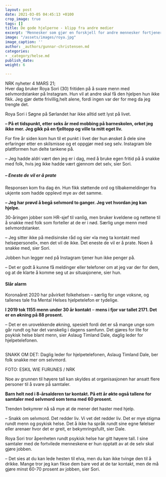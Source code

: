 ```yaml
---
layout: post
date: 2021-03-05 04:45:13 +0100
crop_image: true
tags: []
title: De gode hjelperne - klipp fra andre medier
excerpt: 'Mennesker som gjør en forskjell for andre mennesker fortjener positiv omtale '
image: "/assets/images/roya.jpg"
image_caption: ''
author: _authors/gunnar-christensen.md
categories:
- _category/helse.md
publish_date: 
weight: 6

---
```

NRK nyheter 4 MARS 21;  
Hver dag bruker Roya Sori (30) fritiden på å svare menn med selvmordstanker på Instagram. Hun vil at andre skal få den hjelpen hun ikke fikk. Jeg gjør dette frivillig,helt alene, fordi ingen var der for meg da jeg trengte det.

Roya Sori i Søgne på Sørlandet har ikke alltid sett lyst på livet.

**– På et tidspunkt, etter seks år med mobbing på barneskolen, orket jeg ikke mer. Jeg gikk på en fjelltopp og ville ta mitt eget liv.**

For fire år siden kom hun til et punkt i livet der hun ønsket å dele sine erfaringer etter en skilsmisse og et oppgjør med seg selv. Instagram ble plattformen hun delte tankene på.

– Jeg hadde aldri vært den jeg er i dag, med å bruke egen fritid på å snakke med folk, hvis jeg ikke hadde vært gjennom det selv, sier Sori.

##### – Eneste de vil er å prate

Responsen kom fra dag én. Hun fikk støttende ord og tilbakemeldinger fra ukjente som hadde opplevd mye av det samme.

**– Jeg har prøvd å begå selvmord to ganger. Jeg vet hvordan jeg kan hjelpe.**

30-åringen jobber som HR-sjef til vanlig, men bruker kveldene og nettene til å snakke med folk som forteller at de er i nød. Særlig unge menn med selvmordstanker.

– Jeg sitter ikke på medisinske råd og sier «la meg ta kontakt med helsepersonell», men det vil de ikke. Det eneste de vil er å prate. Noen å snakke med, sier Sori.

Jobben hun legger ned på Instagram tjener hun ikke penger på.

– Det er godt å kunne få meldinger eller telefoner om at jeg var der for dem, og at de klarte å komme seg ut av situasjonene, sier hun.

#### Slår alarm

Koronaåret 2020 har påvirket folkehelsen – særlig for unge voksne, og tallenes tale fra Mental Helses hjelpetelefon er tydelige.

**I 2019 tok 1155 menn under 30 år kontakt** – **mens i fjor var tallet 2171. Det er en økning på 88 prosent.**

– Det er en urovekkende økning, spesielt fordi det er så mange unge som går rundt og har det vanskelig i dagens samfunn. Det gjøres for lite for psykisk helse blant menn, sier Aslaug Timland Dale, daglig leder for hjelpetelefonen.

![Aslaug Timland Dale, daglig leder i Mental Helse Norge, utenfor kontoret i Skien. Foto: Eskil Wie Furunes / NRK](data:image/gif;base64,R0lGODlhAQABAIAAAAAAAP///yH5BAEAAAAALAAAAAABAAEAAAIBRAA7 "Trykk for å øke størrelsen på bildet")

SNAKK OM DET: Daglig leder for hjelpetelefonen, Aslaug Timland Dale, ber folk snakke mer om selvmord.

FOTO: ESKIL WIE FURUNES / NRK

Noe av grunnen til høyere tall kan skyldes at organisasjonen har ansatt flere personer til å svare på samtaler.

**Barn helt ned i 8-årsalderen tar kontakt. På ett år økte også tallene for samtaler med selvmord som tema med 60 prosent.**

Trenden bekymrer nå så mye at de mener det haster med hjelp.

– Snakk om selvmord. Det redder liv. Vi vet det redder liv. Det er mye stigma rundt menn og psykisk helse. Det å ikke ha språk rundt sine egne følelser eller arenaer hvor det er greit, er bekymringsfullt, sier Dale.

Roya Sori tror åpenheten rundt psykisk helse har gitt høyere tall. I sine samtaler med de fortvilede menneskene er hun opptatt av at de selv skal gjøre jobben.

– Det sies at du kan lede hesten til elva, men du kan ikke tvinge den til å drikke. Mange tror jeg kan fikse dem bare ved at de tar kontakt, men de må gjøre minst 60-70 prosent av jobben, sier Sori.